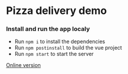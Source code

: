 # Pizza delivery demo


### Install and run the app localy

- Run `npm i` to install the dependencies
- Run `npm postinstall` to build the vue project
- Run `npm start` to start the server


[Online version](https://pizza-delivery-demo-pfieger.herokuapp.com/)
